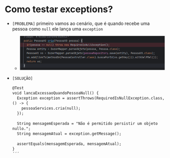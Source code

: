 # Como testar exceptions?

- `[PROBLEMA]` primeiro vamos ao cenário, que é quando recebe uma pessoa como `null` ele lança uma `exception`
  - ![alt](../../../imgs/cenario-exception.png)
- `[SOLUÇÃO]`

  ```
  @Test
  void lancaExcessaoQuandoPessoaNull() {
    Exception exception = assertThrows(RequiredIsNullException.class, () -> {
      pessoaServices.cria(null);
    });

    String mensagemEsperada = "Não é permitido persistir um objeto nullo.";
    String mensagemAtual = exception.getMessage();

    assertEquals(mensagemEsperada, mensagemAtual);
  }
  ´´´
  ```
